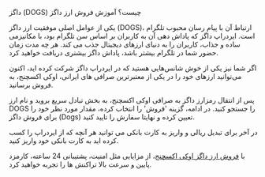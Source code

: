 
داگز (DOGS) چیست؟ آموزش فروش ارز داگز

یکی از عوامل اصلی موفقیت ارز داگز (DOGS)، ارتباط آن با پیام‌ رسان محبوب تلگرام است. ایردراپ داگز که پاداش‌ دهی آن به کاربران بر اساس سن تلگرام بود، با مکانیزمی ساده و جذاب، کاربران را به دنیای ارزهای دیجیتال جذب می کند. هر چه مدت زمان حضور شما در تلگرام بیشتر باشد، پاداش داگز بیشتری دریافت خواهید کرد.

اگر شما نیز یکی از خوش‌ شانس‌هایی هستید که در ایردراپ داگز شرکت کرده‌ اید، اکنون می‌توانید ارزهای خود را در یکی از معتبرترین صرافی‌ های ایرانی، اوکی اکسچنج، به فروش برسانید.

  

پس از انتقال رمزارز داگز به صرافی اوکی اکسچنج، به بخش تبادل سریع بروید و نام ارز DOGS را جستجو کنید. در ادامه، گزینه 'فروش' را انتخاب کرده، مقدار مورد نظر خود را برای فروش داگز (Dogs) تعیین کرده و نهایتا سفارش را تایید کنید.

  

در آخر برای تبدیل ریالی و واریز به کارت بانکی می توانید هر آنچه که از ایردراپ را کسب کرده اید به کارت بانکی خود واریز کنید.

  

با [فروش ارز داگز اوکی اکسچنج](https://ok-ex.io/buy-and-sell/DOGS/)، از مزایایی مثل امنیت، پشتیبانی 24 ساعته، کارمزد پایین و سرعت بالا تراکنش ها را تجربه خواهید کرد.
